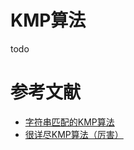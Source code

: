 # KMP算法
todo 


# 参考文献

- [字符串匹配的KMP算法](http://www.ruanyifeng.com/blog/2013/05/Knuth%E2%80%93Morris%E2%80%93Pratt_algorithm.html)
- [很详尽KMP算法（厉害）](https://www.cnblogs.com/ZuoAndFutureGirl/p/9028287.html)